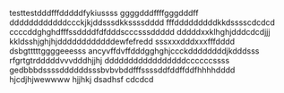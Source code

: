 testtestdddfffdddddfykiussss
ggggdddffffgggdddff
ddddddddddddccckjkjddsssdkkssssdddd
fffdddddddddkkdsssscdcdcd
ccccddghghdfffssddddfdfdddscccsssddddd
dddddxxklhghjdddcdcdjjj
kkldsshjghjhjddddddddddddewfefredd
sssxxxdddxxxfffdddd
dsbgtttttggggeeesss
ancyvffdvffdddgghghjccckddddddddjkdddsss
rfgrtgtrdddddvvvdddhjjhj
dddddddddddddddddccccccssss
gedbbbdssssddddddsssbvbvbddfffssssddfddffddfhhhhdddd
hjcdjhjwewwww
hjjhkj
dsadhsf
cdcdcd

